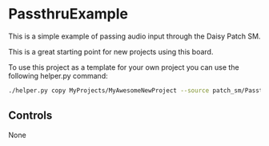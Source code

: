 # PassthruExample

This is a simple example of passing audio input through the Daisy Patch SM.

This is a great starting point for new projects using this board.

To use this project as a template for your own project you can use the following helper.py command:

```bash
./helper.py copy MyProjects/MyAwesomeNewProject --source patch_sm/PassthruExample
```

## Controls

None
